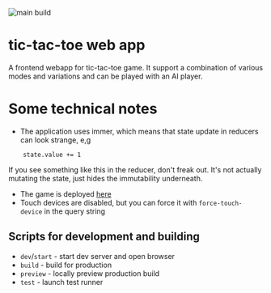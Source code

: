 ![main build](https://github.com/dbajpeyi/tic-tac-toe/actions/workflows/firebase-hosting-merge.yml/badge.svg)

# tic-tac-toe web app

A frontend webapp for tic-tac-toe game. It support a combination of various modes and variations and can be played with an AI player.

# Some technical notes

- The application uses immer, which means that state update in reducers can look strange, e,g

```
    state.value += 1
```

If you see something like this in the reducer, don't freak out. It's not actually mutating the state, just hides the immutability underneath.

- The game is deployed [here](https://tic-tac-toe-5da1e.web.app/)
- Touch devices are disabled, but you can force it with `force-touch-device` in the query string

## Scripts for development and building

- `dev`/`start` - start dev server and open browser
- `build` - build for production
- `preview` - locally preview production build
- `test` - launch test runner
